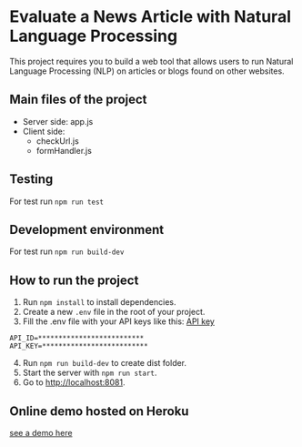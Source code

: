 # Evaluate a News Article with Natural Language Processing

This project requires you to build a web tool that allows users to run Natural Language Processing (NLP) on articles or blogs found on other websites.

## Main files of the project

- Server side: app.js
- Client side: 
  - checkUrl.js 
  - formHandler.js

## Testing

For test run `npm run test`

## Development environment

For test run `npm run build-dev`

## How to run the project

1. Run `npm install` to install dependencies.
2. Create a new `.env` file in the root of your project.
3. Fill the .env file with your API keys like this: [ API key](https://newsapi.aylien.com/)
```
API_ID=**************************
API_KEY=**************************
```
4. Run `npm run build-dev` to create dist folder.
5. Start the server with `npm run start`.
6. Go to [http://localhost:8081](http://localhost:8081).


## Online demo hosted on Heroku
[see a demo here](https://udacity-project--072020.herokuapp.com/)


